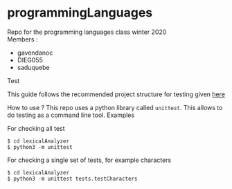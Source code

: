 # programmingLanguages
Repo for the programming languages class winter 2020  
Members : 
  - gavendanoc
  - DIEG055
  - saduquebe

Test

This guide follows the recommended project structure for testing given [here](https://stackoverflow.com/questions/1896918/running-unittest-with-typical-test-directory-structure) 

How to use ?
This repo uses a python library called `unittest`. This allows to do testing as a command line tool.
Examples  

For checking all test
```shell
$ cd lexicalAnalyzer
$ python3 -m unittest
```

For checking a single set of tests, for example characters
```shell
$ cd lexicalAnalyzer
$ python3 -m unittest tests.testCharacters
```

